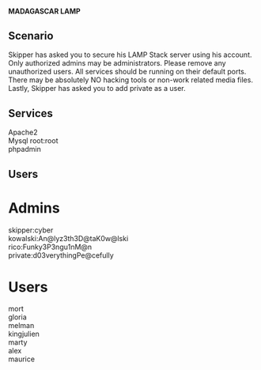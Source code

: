 #### MADAGASCAR LAMP

## Scenario
Skipper has asked you to secure his LAMP Stack server using his account. Only authorized admins may be administrators. Please remove any unauthorized users. All services should be running on their default ports. There may be absolutely NO hacking tools or non-work related media files. Lastly, Skipper has asked you to add private as a user.

## Services
Apache2  
Mysql root:root  
phpadmin  

## Users
# Admins
skipper:cyber  
kowalski:An@lyz3th3D@taK0w@lski  
rico:Funky3P3ngu1nM@n  
private:d03verythingPe@cefully  

# Users
mort  
gloria  
melman  
kingjulien  
marty  
alex  
maurice  
